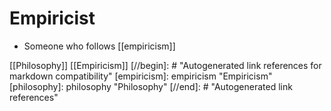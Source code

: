 # Empiricist

- Someone who follows [[empiricism]]

[[Philosophy]] [[Empiricism]]
[//begin]: # "Autogenerated link references for markdown compatibility"
[empiricism]: empiricism "Empiricism"
[philosophy]: philosophy "Philosophy"
[//end]: # "Autogenerated link references"